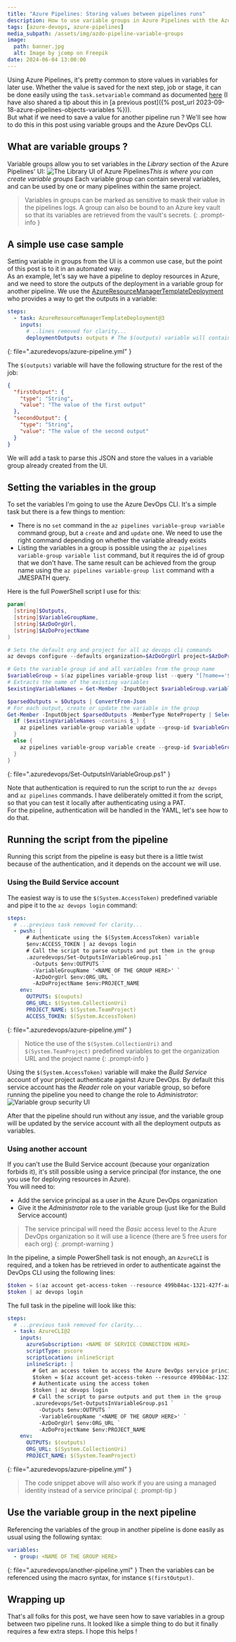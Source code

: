 ```yaml
---
title: "Azure Pipelines: Storing values between pipelines runs"
description: How to use variable groups in Azure Pipelines with the Azure DevOps CLI and PowerShell
tags: [azure-devops, azure-pipelines]
media_subpath: /assets/img/azdo-pipeline-variable-groups
image:
  path: banner.jpg
  alt: Image by jcomp on Freepik
date: 2024-06-04 13:00:00
---
```


Using Azure Pipelines, it's pretty common to store values in variables for later use. Whether the value is saved for the next step, job or stage, it can be done easily using the `task.setvariable` command as documented [here](https://learn.microsoft.com/en-us/azure/devops/pipelines/process/set-variables-scripts) (I have also shared a tip about this in [a previous post]({% post_url 2023-09-18-azure-pipelines-objects-variables %})).  
But what if we need to save a value for another pipeline run ? We'll see how to do this in this post using variable groups and the Azure DevOps CLI.

## What are variable groups ?
Variable groups allow you to set variables in the _Library_ section of the Azure Pipelines' UI:
![The Library UI of Azure Pipelines](/variable-groups-ui.webp)_This is where you can create variable groups_
Each variable group can contain several variables, and can be used by one or many pipelines within the same project.  

> Variables in groups can be marked as sensitive to mask their value in the pipelines logs. A group can also be bound to an Azure key vault so that its variables are retrieved from the vault's secrets.
{: .prompt-info }

## A simple use case sample
Setting variable in groups from the UI is a common use case, but the point of this post is to it in an automated way.  
As an example, let's say we have a pipeline to deploy resources in Azure, and we need to store the outputs of the deployment in a variable group for another pipeline. We use the [AzureResourceManagerTemplateDeployment](https://learn.microsoft.com/en-us/azure/devops/pipelines/tasks/reference/azure-resource-manager-template-deployment-v3) who provides a way to get the outputs in a variable:
```yaml
steps:
  - task: AzureResourceManagerTemplateDeployment@3
    inputs:
      # ..lines removed for clarity...
      deploymentOutputs: outputs # The $(outputs) variable will contain the outputs in JSON
```
{: file=".azuredevops/azure-pipeline.yml" }

The `$(outputs)` variable will have the following structure for the rest of the job:
```json
{
  "firstOutput": {
    "type": "String",
    "value": "The value of the first output"
  },
  "secondOutput": {
    "type": "String",
    "value": "The value of the second output"
  }
}
```
We will add a task to parse this JSON and store the values in a variable group already created from the UI.

## Setting the variables in the group
To set the variables I'm going to use the Azure DevOps CLI. It's a simple task but there is a few things to mention:
- There is no `set` command in the `az pipelines variable-group variable` command group, but a `create` and and `update` one. We need to use the right command depending on whether the variable already exists
- Listing the variables in a group is possible using the `az pipelines variable-group variable list` command, but it requires the id of group that we don't have. The same result can be achieved from the group name using the `az pipelines variable-group list` command with a JMESPATH query.

Here is the full PowerShell script I use for this:
```powershell
param(
  [string]$Outputs,
  [string]$VariableGroupName,
  [string]$AzDoOrgUrl,
  [string]$AzDoProjectName
)

# Sets the default org and project for all az devops cli commands
az devops configure --defaults organization=$AzDoOrgUrl project=$AzDoProjectName

# Gets the variable group id and all variables from the group name
$variableGroup = $(az pipelines variable-group list --query "[?name=='$VariableGroupName'].{id:id,variables:variables}") | ConvertFrom-Json
# Extracts the name of the existing variables
$existingVariableNames = Get-Member -InputObject $variableGroup.variables -MemberType NoteProperty | Select-Object -ExpandProperty Name

$parsedOutputs = $Outputs | ConvertFrom-Json
# For each output, create or update the variable in the group
Get-Member -InputObject $parsedOutputs -MemberType NoteProperty | Select-Object -ExpandProperty Name | ForEach-Object {
  if ($existingVariableNames -contains $_) {
    az pipelines variable-group variable update --group-id $variableGroup.id --name $_ --value $parsedOutputs.$_.value
  }
  else {
    az pipelines variable-group variable create --group-id $variableGroup.id --name $_ --value $parsedOutputs.$_.value
  }
}
```
{: file=".azuredevops/Set-OutputsInVariableGroup.ps1" }

Note that authentication is required to run the script to run the `az devops` and `az pipelines` commands. I have deliberately omitted it from the script, so that you can test it locally after authenticating using a PAT.  
For the pipeline, authentication will be handled in the YAML, let's see how to do that.

## Running the script from the pipeline
Running this script from the pipeline is easy but there is a little twist because of the authentication, and it depends on the account we will use. 

### Using the Build Service account
The easiest way is to use the `$(System.AccessToken)` predefined variable and pipe it to the `az devops login` command:
```yaml
steps:
  # ...previous task removed for clarity...
  - pwsh: |
      # Authenticate using the $(System.AccessToken) variable
      $env:ACCESS_TOKEN | az devops login 
      # Call the script to parse outputs and put them in the group
      .azuredevops/Set-OutputsInVariableGroup.ps1 `
        -Outputs $env:OUTPUTS `
        -VariableGroupName '<NAME OF THE GROUP HERE>' `
        -AzDoOrgUrl $env:ORG_URL `
        -AzDoProjectName $env:PROJECT_NAME
    env:
      OUTPUTS: $(ouputs)
      ORG_URL: $(System.CollectionUri)
      PROJECT_NAME: $(System.TeamProject)
      ACCESS_TOKEN: $(System.AccessToken)
```
{: file=".azuredevops/azure-pipeline.yml" }

> Notice the use of the `$(System.CollectionUri)` and `$(System.TeamProject)` predefined variables to get the organization URL and the project name
{: .prompt-info }

Using the `$(System.AccessToken)` variable will make the _Build Service_ account of your project authenticate against Azure DevOps. By default this service account has the _Reader_ role on your variable group, so before running the pipeline you need to change the role to _Administrator_:
![Variable group security UI](/variable-group-security.webp)

After that the pipeline should run without any issue, and the variable group will be updated by the service account with all the deployment outputs as variables.

### Using another account
If you can't use the Build Service account (because your organization forbids it), it's still possible using a service principal (for instance, the one you use for deploying resources in Azure).  
You will need to:
- Add the service principal as a user in the Azure DevOps organization
- Give it the _Administrator_ role to the variable group (just like for the Build Service account)

> The service principal will need the _Basic_ access level to the Azure DevOps organization so it will use a licence (there are 5 free users for each org)
{: .prompt-warning }

In the pipeline, a simple PowerShell task is not enough, an `AzureCLI` is required, and a token has be retrieved in order to authenticate against the DevOps CLI using the following lines:
```powershell
$token = $(az account get-access-token --resource 499b84ac-1321-427f-aa17-267ca6975798 --query accessToken -o tsv)
$token | az devops login
```

The full task in the pipeline will look like this:
```yaml
steps:
  # ...previous task removed for clarity...
  - task: AzureCLI@2
    inputs:
      azureSubscription: <NAME OF SERVICE CONNECTION HERE>
      scriptType: pscore
      scriptLocation: inlineScript
      inlineScript: |
        # Get an access token to access the Azure DevOps service principal
        $token = $(az account get-access-token --resource 499b84ac-1321-427f-aa17-267ca6975798 --query accessToken -o tsv)
        # Authenticate using the access token
        $token | az devops login
        # Call the script to parse outputs and put them in the group
        .azuredevops/Set-OutputsInVariableGroup.ps1 `
          -Outputs $env:OUTPUTS `
          -VariableGroupName '<NAME OF THE GROUP HERE>' `
          -AzDoOrgUrl $env:ORG_URL `
          -AzDoProjectName $env:PROJECT_NAME
    env:
      OUTPUTS: $(outputs)
      ORG_URL: $(System.CollectionUri)
      PROJECT_NAME: $(System.TeamProject)
```
{: file=".azuredevops/azure-pipeline.yml" }

> The code snippet above will also work if you are using a managed identity instead of a service principal
{: .prompt-tip }

## Use the variable group in the next pipeline
Referencing the variables of the group in another pipeline is done easily as usual using the following syntax:
```yaml
variables:
  - group: <NAME OF THE GROUP HERE>
```
{: file=".azuredevops/another-pipeline.yml" }
Then the variables can be referenced using the macro syntax, for instance `$(firstOutput)`.

## Wrapping up
That's all folks for this post, we have seen how to save variables in a group between two pipeline runs. It looked like a simple thing to do but it finally requires a few extra steps. I hope this helps ! 
